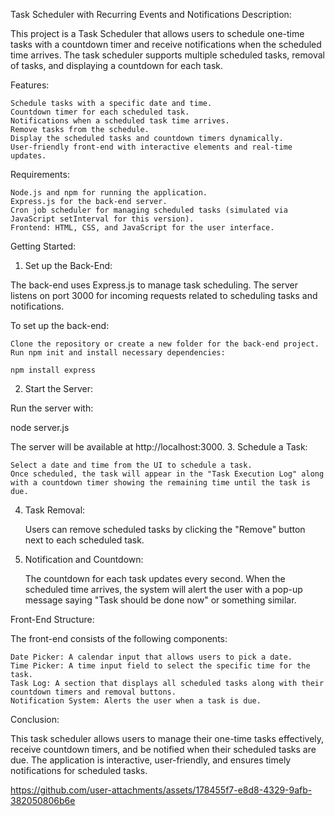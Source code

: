Task Scheduler with Recurring Events and Notifications
Description:

This project is a Task Scheduler that allows users to schedule one-time tasks with a countdown timer and receive notifications when the scheduled time arrives. The task scheduler supports multiple scheduled tasks, removal of tasks, and displaying a countdown for each task.

Features:

    Schedule tasks with a specific date and time.
    Countdown timer for each scheduled task.
    Notifications when a scheduled task time arrives.
    Remove tasks from the schedule.
    Display the scheduled tasks and countdown timers dynamically.
    User-friendly front-end with interactive elements and real-time updates.

Requirements:

    Node.js and npm for running the application.
    Express.js for the back-end server.
    Cron job scheduler for managing scheduled tasks (simulated via JavaScript setInterval for this version).
    Frontend: HTML, CSS, and JavaScript for the user interface.

Getting Started:
1. Set up the Back-End:

The back-end uses Express.js to manage task scheduling. The server listens on port 3000 for incoming requests related to scheduling tasks and notifications.

To set up the back-end:

    Clone the repository or create a new folder for the back-end project.
    Run npm init and install necessary dependencies:

    npm install express

2. Start the Server:

Run the server with:

node server.js

The server will be available at http://localhost:3000.
3. Schedule a Task:

    Select a date and time from the UI to schedule a task.
    Once scheduled, the task will appear in the "Task Execution Log" along with a countdown timer showing the remaining time until the task is due.

4. Task Removal:

    Users can remove scheduled tasks by clicking the "Remove" button next to each scheduled task.

5. Notification and Countdown:

    The countdown for each task updates every second.
    When the scheduled time arrives, the system will alert the user with a pop-up message saying "Task should be done now" or something similar.

Front-End Structure:

The front-end consists of the following components:

    Date Picker: A calendar input that allows users to pick a date.
    Time Picker: A time input field to select the specific time for the task.
    Task Log: A section that displays all scheduled tasks along with their countdown timers and removal buttons.
    Notification System: Alerts the user when a task is due.



Conclusion:

This task scheduler allows users to manage their one-time tasks effectively, receive countdown timers, and be notified when their scheduled tasks are due. The application is interactive, user-friendly, and ensures timely notifications for scheduled tasks.



https://github.com/user-attachments/assets/178455f7-e8d8-4329-9afb-382050806b6e




